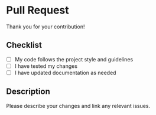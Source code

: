 # Pull Request

Thank you for your contribution!

## Checklist
- [ ] My code follows the project style and guidelines
- [ ] I have tested my changes
- [ ] I have updated documentation as needed

## Description
Please describe your changes and link any relevant issues.

